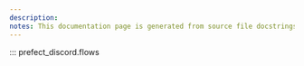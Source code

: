 ```yaml
---
description: 
notes: This documentation page is generated from source file docstrings.
---
```


::: prefect_discord.flows
